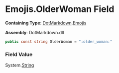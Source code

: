 # Emojis\.OlderWoman Field

**Containing Type**: [DotMarkdown](../../README.md)\.[Emojis](../README.md)

**Assembly**: DotMarkdown\.dll

```csharp
public const string OlderWoman = ":older_woman:"
```

### Field Value

System\.[String](https://docs.microsoft.com/en-us/dotnet/api/system.string)